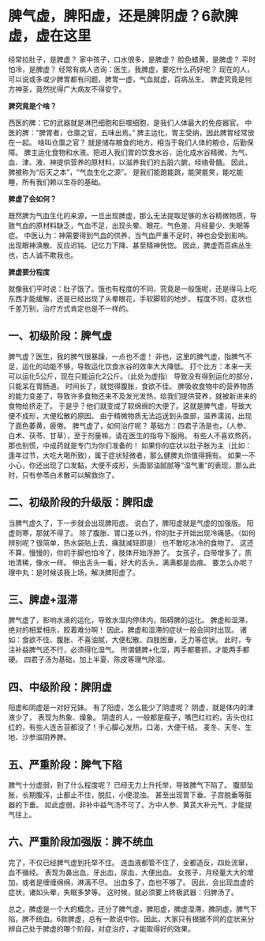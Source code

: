# 脾气虚，脾阳虚，还是脾阴虚？6款脾虚，虚在这里

经常拉肚子，是脾虚？
家中孩子，口水很多，是脾虚？
脸色蜡黄，是脾虚？
平时怕冷，是脾虚？
经常有病人咨询：医生，我脾虚，要吃什么药好呢？
现在的人，可以说或多或少脾胃都有问题，脾胃一虚，气血就虚，百病丛生。
脾虚究竟是何方神圣，竟然扰得广大病友不得安宁。

**脾究竟是个啥？**

西医的脾：它的武器就是淋巴细胞和巨噬细胞，是我们人体最大的免疫器官。
中医的脾：“脾胃者，仓廪之官，五味出焉。”
脾主运化，胃主受纳，因此脾胃经常放在一起。
啥叫仓廪之官？
就是储存粮食的地方，相当于我们人体的粮仓，后勤保障。
脾主运化食物和水液。把进入我们胃的饮食水谷，运化成水谷精微，为气、血、津、液、神提供营养的原材料，以滋养我们的五脏六腑，经络骨髓。
因此，脾被称为“后天之本”，“气血生化之源”。
是我们能跑能跳，能哭能笑，能吃能睡，所有我们赖以生存的基础。

**脾虚了会如何？**

既然脾为气血生化的来源，一旦出现脾虚，那么无法提取足够的水谷精微物质，导致气血的原材料缺乏，气血不足，出现头晕、眼花、气色差、月经量少、失眠等症。
中医认为：神需要得到气血的供养，当气血严重不足时，神也会受到影响。
出现眼神涣散、反应迟钝、记忆力下降、甚至精神恍惚。
因此，脾虚而百病丛生也，古人诚不欺我也。

**脾虚要分程度**

就像我们平时说：肚子饿了。饿也有程度的不同，究竟是一般饿呢，还是得马上吃东西才能缓解，还是已经出现了头晕眼花，手软脚软的地步。
程度不同，症状也千差万别，治疗方式肯定也是不一样的。

## 一、初级阶段：脾气虚

脾气虚？医生，我的脾气很暴躁，一点也不虚！
非也，这里的脾气虚，指脾气不足，运化的动能不够，导致运化饮食水谷的效率大大降低。
打个比方：本来一天可以运化5公斤，现在只能运化2公斤。（此处为虚指）
导致没有得到运化的部分，只能呆在胃肠道。
时间长了，就觉得腹胀，食欲不佳。
脾吸收食物中的营养物质的能力变差了，导致许多食物还来不及发光发热，给我们提供营养，就被新进来的食物给挤走了。
于是乎？他们就变成了软绵绵的大便了。这就是脾气虚，导致大便不成形，大便松散的原因。
由于精微物质无法运送到头面部，滋养濡润，出现了面色萎黄，疲倦。
脾气虚了，如何治疗呢？
基础方：四君子汤是也，（人参、白术、茯苓、甘草），至于剂量嘛，请在医生的指导下服用。
有些人不喜欢熬药，那也别慌，中成药就是专门为你们准备的！
如果你的症状以肚子胀为主（比如：逢年过节，大吃大喝所致），属于症状轻微者，那么健脾丸你值得拥有。
如果一不小心，你还出现了口发黏，大便不成形，头面部油腻腻等“湿气重”的表现，那么此时，只有参苓白术散可以解救你了。

## 二、初级阶段的升级版：脾阳虚

当脾气虚久了，下一步就会出现脾阳虚。
说白了，脾阳虚就是气虚的加强版。
阳虚则寒，那就不得了。
除了腹胀、胃口差以外，你的肚子开始出现冷痛感。（如何辨别呢？很简单，热水袋贴上去，痛就减轻即是）
也不敢吃冰冷的食物了。
这还不算，慢慢的，你的手脚也怕冷了，肢体开始浮肿了。
女孩子，白带增多了，质地清稀，像水一样。
伸出舌头一看，好大的舌头，满满都是齿痕。
要怎么办呢？
理中丸：是时候该我上场，解决脾阳虚了。

## 三、脾虚+湿滞

脾气虚了，影响水液的运化，导致水湿内停体内，阻碍脾的运化。
脾虚和湿滞，绝对的相爱相杀，胶着难分啊！
因此，脾虚和湿滞的症状一般会同时出现。
诸如：食欲不佳、腹胀、不喜油腻，大便松散、四肢困重，乏力等症状。
此时，专注补益脾气还不行，必须得化湿气。
所谓健脾+化湿，两手都要抓，才能两手都硬。
四君子汤为基础，加上半夏、陈皮等理气除湿。

## 四、中级阶段：脾阴虚

阳虚和阴虚是一对好兄妹。
有了阳虚，怎么能少了阴虚呢？
阴虚，就是体内的津液少了， 表现为热象、燥象。
阴虚的人，一般都是瘦子，嘴巴红红的，舌头也红红的，有些人连舌苔都没了！手心脚心发热，口渴，大便干结。
麦冬、天冬、生地、沙参滋阴养脾。

## 五、严重阶段：脾气下陷

脾气十分虚弱，到了什么程度呢？
已经无力上升托举，导致脾气下陷了。
腹部坠胀，长期腹泻，止都止不住，脱肛，小便混浊。
甚至出现胃下垂、子宫脱垂等脏器的下垂。
如此虚弱，非补中益气汤不可了。方中人参、黄芪大补元气，才能提气往上。

## 六、严重阶段加强版：脾不统血

完了，不仅已经脾气虚到托举不住。
连血液都管不住了，全都造反，四处流窜，血不循经。
表现为鼻出血，牙出血，尿血，大便出血。
女孩子，月经量大大的增加，或者是缠缠绵绵，淋漓不尽。
出血多了，血也不够了。
因此，会出现血虚的症状，诸如头晕，失眠多梦等。
这时候，就必须要上终极武器：归脾汤了。

总之，脾虚是一个大的概念，还分了脾气虚，脾阳虚，脾虚湿滞，脾阴虚，脾气下陷，脾不统血。6款脾虚，总有一款说中你。因此，大家只有根据不同的症状来分辨自己处于脾虚的哪个阶段，对症治疗，才能取得好的效果。
